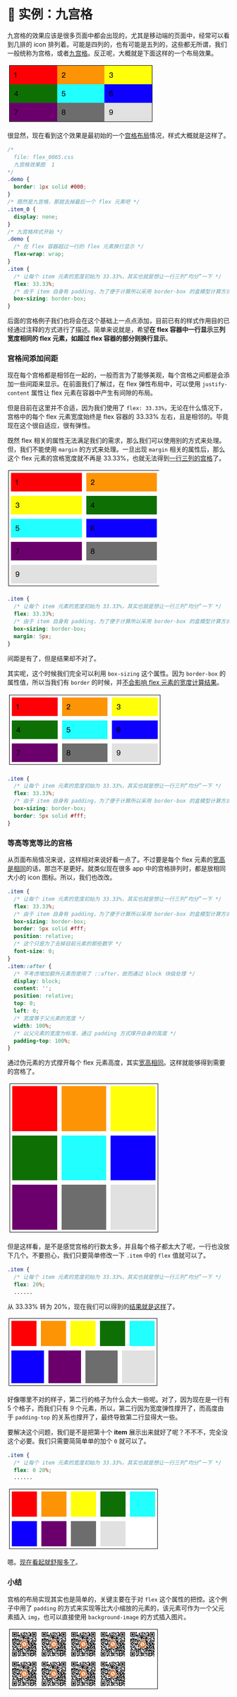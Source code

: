 # 📕 实例：九宫格

九宫格的效果应该是很多页面中都会出现的，尤其是移动端的页面中，经常可以看到几排的 icon 排列着。可能是四列的，也有可能是五列的，这些都无所谓，我们一般统称为宫格，或者[九宫格](/demo.html?id=65)。反正呢，大概就是下面这样的一个布局效果。

<img src="/image/03-03-01.png" style="zoom:50%;" />

很显然，现在看到这个效果是最初始的一个[宫格布局](/demo.html?id=65)情况，样式大概就是这样了。

```css
/*
  file: flex_0065.css
  九宫格效果图  1
*/
.demo {
  border: 1px solid #000;
}
/* 既然是九宫格，那就去掉最后一个 flex 元素吧 */
.item_0 {
  display: none;
}
/* 九宫格样式开始 */
.demo {
  /* 在 flex 容器超过一行的 flex 元素换行显示 */
  flex-wrap: wrap;
}
.item {
  /* 让每个 item 元素的宽度初始为 33.33%，其实也就是想让一行三列“均分”一下 */
  flex: 33.33%;
  /* 由于 item 自身有 padding，为了便于计算所以采用 border-box 的盒模型计算方式 */
  box-sizing: border-box;
}
```

 后面的宫格例子我们也将会在这个基础上一点点添加，目前已有的样式作用目的已经通过注释的方式进行了描述。简单来说就是，希望**在 flex 容器中一行显示三列宽度相同的 flex 元素，如超过 flex 容器的部分则换行显示**。

### 宫格间添加间距

现在每个宫格都是相邻在一起的，一般而言为了能够美观，每个宫格之间都是会添加一些间距来显示。在前面我们了解过，在 flex 弹性布局中，可以使用 `justify-content` 属性让 flex 元素在容器中产生有间隙的布局。

但是目前在这里并不合适，因为我们使用了 `flex: 33.33%`，无论在什么情况下，宫格中的每个 flex 元素宽度始终是 flex 容器的 33.33% 左右，且是相邻的。毕竟现在这个很自适应，很有弹性。

既然 flex 相关的属性无法满足我们的需求，那么我们可以使用别的方式来处理。但，我们不能使用 `margin` 的方式来处理。一旦出现 `margin` 相关的属性后，那么这个 flex 元素的宫格宽度就不再是 33.33%，也就无法得到[一行三列的宫格](/demo.html?id=66)了。

<img src="/image/03-03-02.png" style="zoom:50%;" />

```css
.item {
  /* 让每个 item 元素的宽度初始为 33.33%，其实也就是想让一行三列“均分”一下 */
  flex: 33.33%;
  /* 由于 item 自身有 padding，为了便于计算所以采用 border-box 的盒模型计算方式 */
  box-sizing: border-box;
  margin: 5px;
}
```

间距是有了，但是结果却不对了。

其实呢，这个时候我们完全可以利用 `box-sizing` 这个属性。因为 `border-box` 的属性值，所以当我们有 `border` 的时候，并[不会影响 flex 元素的宽度计算结果](/demo.html?id=67)。

<img src="/image/03-03-03.png" style="zoom:50%;" />

```css
.item {
  /* 让每个 item 元素的宽度初始为 33.33%，其实也就是想让一行三列“均分”一下 */
  flex: 33.33%;
  /* 由于 item 自身有 padding，为了便于计算所以采用 border-box 的盒模型计算方式 */
  box-sizing: border-box;
  border: 5px solid #fff;
}
```

### 等高等宽等比的宫格

从页面布局情况来说，这样相对来说好看一点了。不过要是每个 flex 元素的[宽高是相同](/demo.html?id=68)的话，那岂不是更好。就类似现在很多 app 中的宫格排列时，都是放相同大小的 icon 图标。所以，我们也改改。

```css
.item {
  /* 让每个 item 元素的宽度初始为 33.33%，其实也就是想让一行三列“均分”一下 */
  flex: 33.33%;
  /* 由于 item 自身有 padding，为了便于计算所以采用 border-box 的盒模型计算方式 */
  box-sizing: border-box;
  border: 5px solid #fff;
  position: relative;
  /* 这个只是为了去掉目前元素的那些数字 */
  font-size: 0;
}
.item::after {
  /* 不考虑增加额外元素而使用了 ::after，故而通过 block 块级处理 */
  display: block;
  content: '';
  position: relative;
  top: 0;
  left: 0;
  /* 宽度等于父元素的宽度 */
  width: 100%;
  /* 以父元素的宽度为标准，通过 padding 方式撑开自身的高度 */
  padding-top: 100%;
}
```

通过伪元素的方式撑开每个 flex 元素高度，其实[宽高相同](/demo.html?id=68)。这样就能够得到需要的宫格了。

<img src="/image/03-03-04.png" style="zoom:50%;" />

但是这样看，是不是感觉宫格的行数太多，并且每个格子都太大了呢，一行也没放下几个。不要担心，我们只要简单修改一下 `.item` 中的 `flex` 值就可以了。

```css
.item {
  /* 让每个 item 元素的宽度初始为 33.33%，其实也就是想让一行三列“均分”一下 */
  flex: 20%;
  ......
```

从 33.33% 转为 20%，现在我们可以得到的[结果就是这样](/demo.html?id=69)了。

<img src="/image/03-03-05.png" style="zoom:50%;" />

好像哪里不对的样子，第二行的格子为什么会大一些呢。对了，因为现在是一行有 5 个格子，而我们只有 9 个元素，所以，第二行因为宽度弹性撑开了，而高度由于 `padding-top` 的关系也撑开了，最终导致第二行显得大一些。

要解决这个问题，我们是不是把第十个 **item** 展示出来就好了呢？不不不，完全没这个必要。我们只需要简简单单的加个 `0` 就可以了。

```css
.item {
  /* 让每个 item 元素的宽度初始为 33.33%，其实也就是想让一行三列“均分”一下 */
  flex: 0 20%;
  ......
```

<img src="/image/03-03-06.png" style="zoom:50%;" />

嗯。[现在看起就舒服多了](/demo.html?id=70)。

### 小结

宫格的布局实现其实也是简单的，关键主要在于对 `flex` 这个属性的把控。这个例子中用了 `padding` 的方式来实现等比大小缩放的元素的，该元素可作为一个父元素插入 `img`，也可以直接使用 `background-image` 的方式插入图片。

<img src="/image/03-03-07.png" style="zoom:50%;" />
